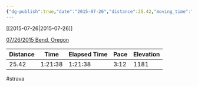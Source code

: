 ```yaml
---
{"dg-publish":true,"date":"2015-07-26","distance":25.42,"moving_time":"1:21:38","elapsed_time":"1:21:38","pace":"3:12","total_elevation_gain":1181,"url":"https://www.strava.com/activities/354820635","permalink":"/01-personal/strava/2015-07-26-07-26-2015-bend-oregon/","dgPassFrontmatter":true}
---
```



[[2015-07-26\|2015-07-26]]

[07/26/2015 Bend, Oregon](https://www.strava.com/activities/354820635)

| Distance | Time    | Elapsed Time | Pace | Elevation |
| -------- | ------- | ------------ | ---- | --------- |
| 25.42    | 1:21:38 | 1:21:38      | 3:12 | 1181      |




#strava
